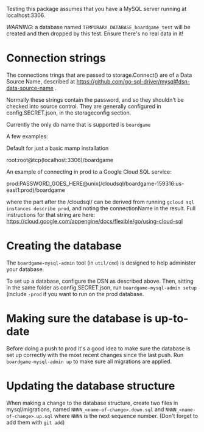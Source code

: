 Testing this package assumes that you have a MySQL server running at localhost:3306.

*WARNING*: a database named `TEMPORARY_DATABASE_boardgame_test` will be created and then dropped by this test. Ensure there's no real data in it!

# Connection strings

The connections trings that are passed to storage.Connect() are of a Data Source Name, described at https://github.com/go-sql-driver/mysql#dsn-data-source-name . 

Normally these strings contain the password, and so they shouldn't be checked
into source control. They are generally configured in config.SECRET.json, in the storageconfig section.

Currently the only db name that is supported is `boardgame`

A few examples:

Default for just a basic mamp installation

root:root@tcp(localhost:3306)/boardgame

An example of connecting in prod to a Google Cloud SQL service:

prod:PASSWORD_GOES_HERE@unix(/cloudsql/boardgame-159316:us-east1:prod)/boardgame

where the part after the /cloudsql/ can be derived from running `gcloud sql
instances describe prod`, and noting the connectionName in the result.  Full instructions for that string are here: https://cloud.google.com/appengine/docs/flexible/go/using-cloud-sql


# Creating the database

The `boardgame-mysql-admin` tool (in `util/cmd`) is designed to help administer your database. 

To set up a database, configure the DSN as described above. Then, sitting in the same folder as config.SECRET.json, run `boardgame-mysql-admin setup` (include `-prod` if you want to run on the prod database.

# Making sure the database is up-to-date

Before doing a push to prod it's a good idea to make sure the database is set up correctly with the most recent changes since the last push. Run `boardgame-mysql-admin up` to make sure all migrations are applied.

# Updating the database structure

When making a change to the database structure, create two files in mysql/migrations, named `NNNN_<name-of-change>.down.sql` and `NNNN_<name-of-change>.up.sql` where `NNNN` is the next sequence number. (Don't forget to add them with `git add`)

